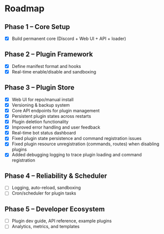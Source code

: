 # Roadmap

## Phase 1 – Core Setup
- [x] Build permanent core (Discord + Web UI + API + loader)

## Phase 2 – Plugin Framework
- [x] Define manifest format and hooks
- [x] Real-time enable/disable and sandboxing

## Phase 3 – Plugin Store
- [x] Web UI for repo/manual install
- [x] Versioning & backup system
- [x] Core API endpoints for plugin management
- [x] Persistent plugin states across restarts
- [x] Plugin deletion functionality
- [x] Improved error handling and user feedback
- [x] Real-time bot status dashboard
- [x] Fixed plugin state persistence and command registration issues
- [x] Fixed plugin resource unregistration (commands, routes) when disabling plugins
- [x] Added debugging logging to trace plugin loading and command registration

## Phase 4 – Reliability & Scheduler
- [ ] Logging, auto-reload, sandboxing
- [ ] Cron/scheduler for plugin tasks

## Phase 5 – Developer Ecosystem
- [ ] Plugin dev guide, API reference, example plugins
- [ ] Analytics, metrics, and templates